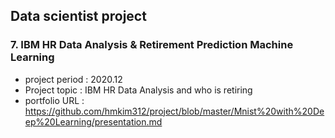 ## Data scientist project
### 7. IBM HR Data Analysis & Retirement Prediction Machine Learning
- project period : 2020.12
- Project topic : IBM HR Data Analysis and who is retiring
- portfolio URL : https://github.com/hmkim312/project/blob/master/Mnist%20with%20Deep%20Learning/presentation.md
